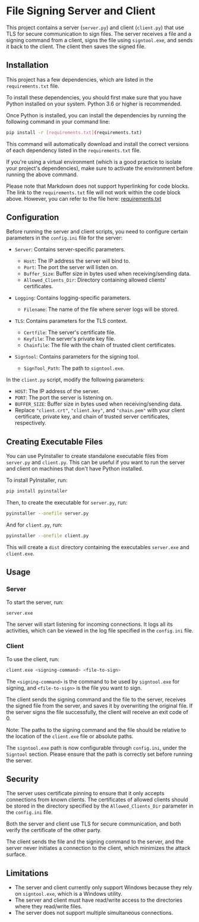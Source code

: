 # File Signing Server and Client

This project contains a server (`server.py`) and client (`client.py`) that use TLS for secure communication to sign files. The server receives a file and a signing command from a client, signs the file using `signtool.exe`, and sends it back to the client. The client then saves the signed file.

## Installation

This project has a few dependencies, which are listed in the `requirements.txt` file.

To install these dependencies, you should first make sure that you have Python installed on your system. Python 3.6 or higher is recommended.

Once Python is installed, you can install the dependencies by running the following command in your command line:

```sh
pip install -r [requirements.txt](requirements.txt)
```

This command will automatically download and install the correct versions of each dependency listed in the `requirements.txt` file.

If you're using a virtual environment (which is a good practice to isolate your project's dependencies), make sure to activate the environment before running the above command.

Please note that Markdown does not support hyperlinking for code blocks. The link to the `requirements.txt` file will not work within the code block above. However, you can refer to the file here: [requirements.txt](requirements.txt)

## Configuration

Before running the server and client scripts, you need to configure certain parameters in the `config.ini` file for the server:

- `Server`: Contains server-specific parameters.
  - `Host`: The IP address the server will bind to.
  - `Port`: The port the server will listen on.
  - `Buffer_Size`: Buffer size in bytes used when receiving/sending data.
  - `Allowed_Clients_Dir`: Directory containing allowed clients' certificates.

- `Logging`: Contains logging-specific parameters.
  - `Filename`: The name of the file where server logs will be stored.

- `TLS`: Contains parameters for the TLS context.
  - `Certfile`: The server's certificate file.
  - `Keyfile`: The server's private key file.
  - `Chainfile`: The file with the chain of trusted client certificates.
  
- `Signtool`: Contains parameters for the signing tool.
  - `SignTool_Path`: The path to `signtool.exe`.

In the `client.py` script, modify the following parameters:

- `HOST`: The IP address of the server.
- `PORT`: The port the server is listening on.
- `BUFFER_SIZE`: Buffer size in bytes used when receiving/sending data.
- Replace `"client.crt"`, `"client.key"`, and `"chain.pem"` with your client certificate, private key, and chain of trusted server certificates, respectively.

## Creating Executable Files

You can use PyInstaller to create standalone executable files from `server.py` and `client.py`. This can be useful if you want to run the server and client on machines that don't have Python installed. 

To install PyInstaller, run:

```sh
pip install pyinstaller
```

Then, to create the executable for `server.py`, run:

```sh
pyinstaller --onefile server.py
```

And for `client.py`, run:

```sh
pyinstaller --onefile client.py
```

This will create a `dist` directory containing the executables `server.exe` and `client.exe`.

## Usage

### Server

To start the server, run:

```sh
server.exe
```

The server will start listening for incoming connections. It logs all its activities, which can be viewed in the log file specified in the `config.ini` file.

### Client

To use the client, run:

```sh
client.exe <signing-command> <file-to-sign>
```

The `<signing-command>` is the command to be used by `signtool.exe` for signing, and `<file-to-sign>` is the file you want to sign.

The client sends the signing command and the file to the server, receives the signed file from the server, and saves it by overwriting the original file. If the server signs the file successfully, the client will receive an exit code of 0.

Note: The paths to the signing command and the file should be relative to the location of the `client.exe` file or absolute paths. 

The `signtool.exe` path is now configurable through `config.ini`, under the `Signtool` section. Please ensure that the path is correctly set before running the server.
## Security

The server uses certificate pinning to ensure that it only accepts connections from known clients. The certificates of allowed clients should be stored in the directory specified by the `Allowed_Clients_Dir` parameter in the `config.ini` file.

Both the server and client use TLS for secure communication, and both verify the certificate of the other party.

The client sends the file and the signing command to the server, and the server never initiates a connection to the client, which minimizes the attack surface.

## Limitations

- The server and client currently only support Windows because they rely on `signtool.exe`, which is a Windows utility.
- The server and client must have read/write access to the directories where they read/write files.
- The server does not support multiple simultaneous connections.
